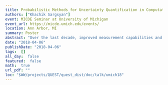 ```yaml
---
title: Probabilistic Methods for Uncertainty Quantification in Computational Models
authors: ["Khachik Sargsyan"]
event: MICDE Seminar at University of Michigan
event_url: https://micde.umich.edu/events/
location: Ann Arbor, MI
summary: Poster
abstract: "Over the last decade, improved measurement capabilities and computational resources have led to significant algorithmic developments toward efficient uncertainty quantification (UQ) for computational models. Such models of physical systems often involve input parameters that exhibit certain degree of uncertainty. Estimation and propagation of these uncertainties are crucial for model validation, computational/experimental design and decision making. ​This talk will focus on probabilistic methods with emphasis on Polynomial Chaos (PC) expansions as a means for functional representation of random variables. The talk will highlight the use of PC methods both for forward propagation of uncertainties and for inverse problems, such as parameter estimation via Bayesian inference. I will list associated major challenges, including the curse of dimensionality and model structural error estimation, in the context of computationally expensive models of physical systems. Both fundamental and more recent methods will be introduced and demonstrated, impacting a wide range of applications, such as climate modeling, turbulent combustion and chemical kinetics.<br>"
date: "2018-04-06"
publishDate: "2018-04-06"
tags:  []
all_day:  false
featured:  false
math:  true
url_pdf: ""
loc: "$WW/projects/QUEST/quest_dist/doc/talk/umich18"
---
```

